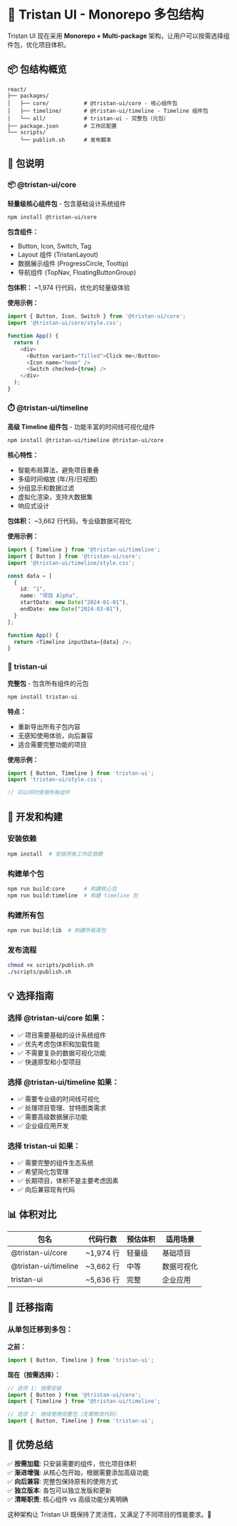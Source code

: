 # 🎯 Tristan UI - Monorepo 多包结构

Tristan UI 现在采用 **Monorepo + Multi-package** 架构，让用户可以按需选择组件包，优化项目体积。

## 📦 包结构概览

```
react/
├── packages/
│   ├── core/           # @tristan-ui/core - 核心组件包
│   ├── timeline/       # @tristan-ui/timeline - Timeline 组件包  
│   └── all/            # tristan-ui - 完整包（元包）
├── package.json        # 工作区配置
└── scripts/
    └── publish.sh      # 发布脚本
```

## 🎪 包说明

### 📦 @tristan-ui/core
**轻量级核心组件包** - 包含基础设计系统组件

```bash
npm install @tristan-ui/core
```

**包含组件：**
- Button, Icon, Switch, Tag
- Layout 组件 (TristanLayout)
- 数据展示组件 (ProgressCircle, Tooltip)
- 导航组件 (TopNav, FloatingButtonGroup)

**包体积：** ~1,974 行代码，优化的轻量级体验

**使用示例：**
```typescript
import { Button, Icon, Switch } from '@tristan-ui/core';
import '@tristan-ui/core/style.css';

function App() {
  return (
    <div>
      <Button variant="filled">Click me</Button>
      <Icon name="home" />
      <Switch checked={true} />
    </div>
  );
}
```

### ⏱️ @tristan-ui/timeline
**高级 Timeline 组件包** - 功能丰富的时间线可视化组件

```bash
npm install @tristan-ui/timeline @tristan-ui/core
```

**核心特性：**
- 智能布局算法，避免项目重叠
- 多级时间缩放 (年/月/日视图)
- 分组显示和数据过滤
- 虚拟化渲染，支持大数据集
- 响应式设计

**包体积：** ~3,662 行代码，专业级数据可视化

**使用示例：**
```typescript
import { Timeline } from '@tristan-ui/timeline';
import { Button } from '@tristan-ui/core';
import '@tristan-ui/timeline/style.css';

const data = [
  {
    id: "1",
    name: "项目 Alpha",
    startDate: new Date("2024-01-01"),
    endDate: new Date("2024-03-01"),
  }
];

function App() {
  return <Timeline inputData={data} />;
}
```

### 🎯 tristan-ui
**完整包** - 包含所有组件的元包

```bash
npm install tristan-ui
```

**特点：**
- 重新导出所有子包内容
- 无感知使用体验，向后兼容
- 适合需要完整功能的项目

**使用示例：**
```typescript
import { Button, Timeline } from 'tristan-ui';
import 'tristan-ui/style.css';

// 可以同时使用所有组件
```

## 🚀 开发和构建

### 安装依赖
```bash
npm install  # 安装所有工作区依赖
```

### 构建单个包
```bash
npm run build:core      # 构建核心包
npm run build:timeline  # 构建 timeline 包
```

### 构建所有包
```bash
npm run build:lib  # 构建所有库包
```

### 发布流程
```bash
chmod +x scripts/publish.sh
./scripts/publish.sh
```

## 💡 选择指南

### 选择 @tristan-ui/core 如果：
- ✅ 项目需要基础的设计系统组件
- ✅ 优先考虑包体积和加载性能
- ✅ 不需要复杂的数据可视化功能
- ✅ 快速原型和小型项目

### 选择 @tristan-ui/timeline 如果：
- ✅ 需要专业级的时间线可视化
- ✅ 处理项目管理、甘特图类需求
- ✅ 需要高级数据展示功能
- ✅ 企业级应用开发

### 选择 tristan-ui 如果：
- ✅ 需要完整的组件生态系统
- ✅ 希望简化包管理
- ✅ 长期项目，体积不是主要考虑因素
- ✅ 向后兼容现有代码

## 📊 体积对比

| 包名 | 代码行数 | 预估体积 | 适用场景 |
|------|----------|----------|----------|
| @tristan-ui/core | ~1,974 行 | 轻量级 | 基础项目 |
| @tristan-ui/timeline | ~3,662 行 | 中等 | 数据可视化 |
| tristan-ui | ~5,636 行 | 完整 | 企业应用 |

## 🔧 迁移指南

### 从单包迁移到多包：

**之前：**
```typescript
import { Button, Timeline } from 'tristan-ui';
```

**现在（按需选择）：**
```typescript
// 选项 1: 按需安装
import { Button } from '@tristan-ui/core';
import { Timeline } from '@tristan-ui/timeline';

// 选项 2: 继续使用完整包（无需修改代码）
import { Button, Timeline } from 'tristan-ui';
```

## 🎉 优势总结

✅ **按需加载**: 只安装需要的组件，优化项目体积  
✅ **渐进增强**: 从核心包开始，根据需要添加高级功能  
✅ **向后兼容**: 完整包保持原有的使用方式  
✅ **独立版本**: 各包可以独立发版和更新  
✅ **清晰职责**: 核心组件 vs 高级功能分离明确

这种架构让 Tristan UI 既保持了灵活性，又满足了不同项目的性能要求。🚀 